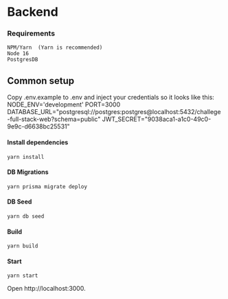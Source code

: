 # Backend

### Requirements

    NPM/Yarn  (Yarn is recommended)
    Node 16
    PostgresDB

## Common setup

Copy .env.example to .env and inject your credentials so it looks like this:
NODE_ENV='development'
PORT=3000
DATABASE_URL="postgresql://postgres:postgres@localhost:5432/challege-full-stack-web?schema=public"
JWT_SECRET="9038aca1-a1c0-49c0-9e9c-d6638bc25531"

#### Install dependencies

    yarn install

#### DB Migrations

    yarn prisma migrate deploy

#### DB Seed

    yarn db seed

#### Build

    yarn build

#### Start

    yarn start

Open http://localhost:3000.
